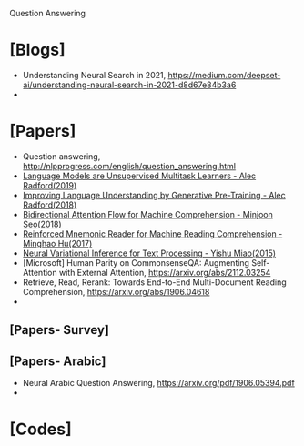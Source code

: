Question Answering

# [Blogs]
+ Understanding Neural Search in 2021, https://medium.com/deepset-ai/understanding-neural-search-in-2021-d8d67e84b3a6
+ 

# [Papers]
* Question answering, http://nlpprogress.com/english/question_answering.html
* [Language Models are Unsupervised Multitask Learners - Alec Radford(2019)](https://d4mucfpksywv.cloudfront.net/better-language-models/language_models_are_unsupervised_multitask_learners.pdf)  
* [Improving Language Understanding by Generative Pre-Training - Alec Radford(2018)](https://s3-us-west-2.amazonaws.com/openai-assets/research-covers/language-unsupervised/language_understanding_paper.pdf) 
* [Bidirectional Attention Flow for Machine Comprehension - Minjoon Seo(2018)](https://arxiv.org/pdf/1611.01603.pdf) 
* [Reinforced Mnemonic Reader for Machine Reading Comprehension - Minghao Hu(2017)](https://arxiv.org/pdf/1705.02798.pdf)  
* [Neural Variational Inference for Text Processing - Yishu Miao(2015)](https://arxiv.org/pdf/1511.06038.pdf)  
* [Microsoft] Human Parity on CommonsenseQA: Augmenting Self-Attention with External Attention, https://arxiv.org/abs/2112.03254
* Retrieve, Read, Rerank: Towards End-to-End Multi-Document Reading Comprehension, https://arxiv.org/abs/1906.04618
* 

## [Papers- Survey]


## [Papers- Arabic]
+ Neural Arabic Question Answering, https://arxiv.org/pdf/1906.05394.pdf
+ 

# [Codes]
